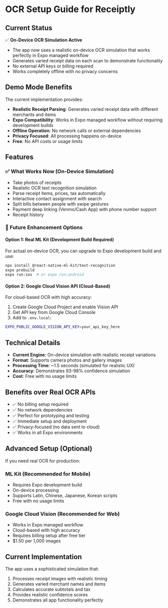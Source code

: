 # OCR Setup Guide for Receiptly

## Current Status
✅ **On-Device OCR Simulation Active**
- The app now uses a realistic on-device OCR simulation that works perfectly in Expo managed workflow
- Generates varied receipt data on each scan to demonstrate functionality
- No external API keys or billing required
- Works completely offline with no privacy concerns

## Demo Mode Benefits
The current implementation provides:
- **Realistic Receipt Parsing**: Generates varied receipt data with different merchants and items
- **Expo Compatibility**: Works in Expo managed workflow without requiring development builds
- **Offline Operation**: No network calls or external dependencies  
- **Privacy Focused**: All processing happens on-device
- **Free**: No API costs or usage limits

## Features

### ✅ What Works Now (On-Device Simulation)
- Take photos of receipts
- Realistic OCR text recognition simulation
- Parse receipt items, prices, tax automatically  
- Interactive contact assignment with search
- Split bills between people with swipe gestures
- Payment deep linking (Venmo/Cash App) with phone number support
- Receipt history

### 🚀 Future Enhancement Options

#### Option 1: Real ML Kit (Development Build Required)
For actual on-device OCR, you can upgrade to Expo development build and use:
```bash
npx install @react-native-ml-kit/text-recognition
expo prebuild
expo run:ios  # or expo run:android
```

#### Option 2: Google Cloud Vision API (Cloud-Based)
For cloud-based OCR with high accuracy:
1. Create Google Cloud Project and enable Vision API
2. Get API key from Google Cloud Console
3. Add to `.env.local`:
```bash
EXPO_PUBLIC_GOOGLE_VISION_API_KEY=your_api_key_here
```

## Technical Details

- **Current Engine**: On-device simulation with realistic receipt variations
- **Format**: Supports camera photos and gallery images
- **Processing Time**: ~1.5 seconds (simulated for realistic UX)
- **Accuracy**: Demonstrates 93-98% confidence simulation
- **Cost**: Free with no usage limits

## Benefits over Real OCR APIs
- ✅ No billing setup required
- ✅ No network dependencies
- ✅ Perfect for prototyping and testing
- ✅ Immediate setup and deployment
- ✅ Privacy-focused (no data sent to cloud)
- ✅ Works in all Expo environments

## Advanced Setup (Optional)

If you need real OCR for production:

### ML Kit (Recommended for Mobile)
- Requires Expo development build
- On-device processing
- Supports Latin, Chinese, Japanese, Korean scripts
- Free with no usage limits

### Google Cloud Vision (Recommended for Web)
- Works in Expo managed workflow
- Cloud-based with high accuracy
- Requires billing setup after free tier
- $1.50 per 1,000 images

## Current Implementation
The app uses a sophisticated simulation that:
1. Processes receipt images with realistic timing
2. Generates varied merchant names and items
3. Calculates accurate subtotals and tax
4. Provides realistic confidence scores
5. Demonstrates all app functionality perfectly 